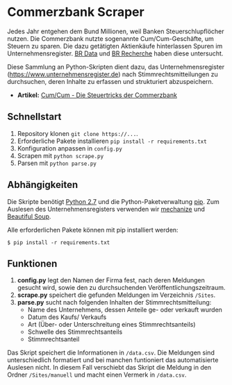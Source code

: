 # Commerzbank Scraper
Jedes Jahr entgehen dem Bund Millionen, weil Banken Steuerschlupflöcher nutzen. Die Commerzbank nutzte sogenannte Cum/Cum-Geschäfte, um Steuern zu sparen. Die dazu getätigten Aktienkäufe hinterlassen Spuren im Unternehmensregister. [BR Data](http://www.br.de/br-data/) und [BR Recherche](http://www.br.de/recherche/) haben diese untersucht.

Diese Sammlung an Python-Skripten dient dazu, das Unternehmensregister (https://www.unternehmensregister.de) nach Stimmrechtsmitteilungen zu durchsuchen, deren Inhalte zu erfassen und strukturiert abzuspeichern.

- **Artikel:** [Cum/Cum - Die Steuertricks der Commerzbank](http://www.br.de/nachrichten/commerzbank-steuertricks-100.html)

## Schnellstart
1. Repository klonen `git clone https://...`.
2. Erforderliche Pakete installieren `pip install -r requirements.txt`
3. Konfiguration anpassen in `config.py`
4. Scrapen mit `python scrape.py`
5. Parsen mit `python parse.py`

## Abhängigkeiten
Die Skripte benötigt [Python 2.7](https://www.python.org/download/releases/2.7/) und die Python-Paketverwaltung [pip](https://pypi.python.org/pypi/pip?). Zum Auslesen des Unternehmensregisters verwenden wir [mechanize](https://pypi.python.org/pypi/mechanize/) und [Beautiful Soup](https://pypi.python.org/pypi/beautifulsoup4/).

Alle erforderlichen Pakete können mit pip installiert werden:

```
$ pip install -r requirements.txt
```

## Funktionen
1. **config.py** legt den Namen der Firma fest, nach deren Meldungen gesucht wird, sowie den zu durchsuchenden Veröffentlichungszeitraum.
2. **scrape.py** speichert die gefunden Meldungen im Verzeichnis `/Sites`.
3. **parse.py** sucht nach folgenden Inhalten der Stimmrechtsmitteilung:  
    - Name des Unternehmens, dessen Anteile ge- oder verkauft wurden
    - Datum des Kaufs/ Verkaufs
    - Art (Über- oder Unterschreitung eines Stimmrechtsanteils)
    - Schwelle des Stimmrechtsanteils
    - Stimmrechtsanteil
    
  Das Skript speichert die Informationen in `/data.csv`.
  Die Meldungen sind unterschiedlich formatiert und bei manchen funtioniert das automatisierte Auslesen nicht. In diesem Fall verschiebt das Skript die Meldung in den Ordner `/Sites/manuell` und macht einen Vermerk in `/data.csv`.
